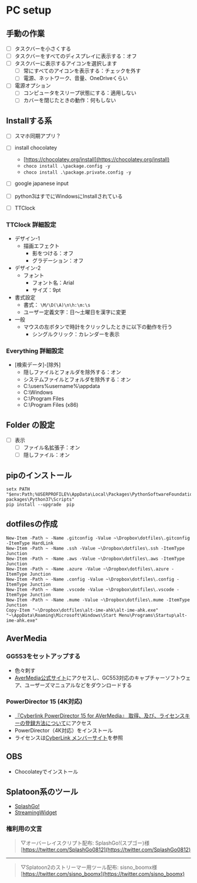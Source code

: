 # PC setup

## 手動の作業

- [ ] タスクバーを小さくする
- [ ] タスクバーをすべてのディスプレイに表示する：オフ
- [ ] タスクバーに表示するアイコンを選択します
  - [ ] 常にすべてのアイコンを表示する：チェックを外す
  - [ ] 電源、ネットワーク、音量、OneDriveくらい
- [ ] 電源オプション
  - [ ] コンピュータをスリープ状態にする：適用しない
  - [ ] カバーを閉じたときの動作：何もしない

## Installする系

- [ ] スマホ同期アプリ？

- [ ] install chocolatey
  - [https://chocolatey.org/install](https://chocolatey.org/install)
  - `choco install .\package.config -y`
  - `choco install .\package.private.config -y`

- [ ] google japanese input
- [ ] python3はすでにWindowsにInstallされている
- [ ] TTClock

### TTClock 詳細設定

- デザイン-1
  - 描画エフェクト
    - 影をつける：オフ
    - グラデーション：オフ
- デザイン-2
  - フォント
    - フォント名：Arial
    - サイズ：9pt
- 書式設定
  - 書式： `\M/\D(\A)\n\h:\m:\s`
  - ユーザー定義文字：日～土曜日を漢字に変更
- 一般
  - マウスの左ボタンで時計をクリックしたときに以下の動作を行う
    - シングルクリック：カレンダーを表示

### Everything 詳細設定

- [検索データ]-[除外]
  - 隠しファイルとフォルダを除外する：オン
  - システムファイルとフォルダを除外する：オン
  - C:\users\%username%\appdata
  - C:\Windows
  - C:\Program Files
  - C:\Program Files (x86)

## Folder の設定

- [ ] 表示
  - [ ] ファイル名拡張子：オン
  - [ ] 隠しファイル：オン

## pipのインストール

```posh
setx PATH "$env:Path;%USERPROFILE%\AppData\Local\Packages\PythonSoftwareFoundation.Python.3.7_qbz5n2kfra8p0\LocalCache\local-packages\Python37\Scripts"
pip install --upgrade  pip
```

## dotfilesの作成

```posh
New-Item -Path ~ -Name .gitconfig -Value ~\Dropbox\dotfiles\.gitconfig -ItemType HardLink
New-Item -Path ~ -Name .ssh -Value ~\Dropbox\dotfiles\.ssh -ItemType Junction
New-Item -Path ~ -Name .aws -Value ~\Dropbox\dotfiles\.aws -ItemType Junction
New-Item -Path ~ -Name .azure -Value ~\Dropbox\dotfiles\.azure -ItemType Junction
New-Item -Path ~ -Name .config -Value ~\Dropbox\dotfiles\.config -ItemType Junction
New-Item -Path ~ -Name .vscode -Value ~\Dropbox\dotfiles\.vscode -ItemType Junction
New-Item -Path ~ -Name .mume -Value ~\Dropbox\dotfiles\.mume -ItemType Junction
Copy-Item "~\Dropbox\dotfiles\alt-ime-ahk\alt-ime-ahk.exe" "~\AppData\Roaming\Microsoft\Windows\Start Menu\Programs\Startup\alt-ime-ahk.exe"
```

## AverMedia

### GG553をセットアップする

- 色々刺す
- [AverMedia公式サイト](https://www.avermedia.co.jp/download/index.html)にアクセスし、GC553対応のキャプチャーソフトウェア、ユーザーズマニュアルなどをダウンロードする

### PowerDirector 15 (4K対応)

- [『Cyberlink PowerDirector 15 for AVerMedia』 取得、及び、ライセンスキーの登録方法について](http://q.avermedia.com/cyberlink-jp)にアクセス
- PowerDirector（4K対応）をインストール
- ライセンスは[CyberLink メンバーサイト](https://membership.cyberlink.com/prog/member/sign-in.do)を参照

## OBS

- Chocolateyでインストール

## Splatoon系のツール

- [SplashGo!](https://twitter.com/SplashGo0812)
- [StreamingWidget](https://twitter.com/sisno_boomx/status/1281970294421245952?s=21)

### 権利用の文言

> ▽オーバーレイスクリプト配布: SplashGo!(スプゴー)様
> [https://twitter.com/SplashGo0812](https://twitter.com/SplashGo0812)

---

> ▽Splatoon2のストリーマー用ツール配布: sisno_boomx様
> [https://twitter.com/sisno_boomx](https://twitter.com/sisno_boomx)
